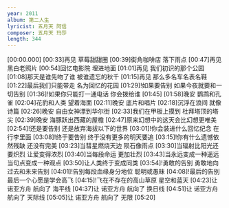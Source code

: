 ```yaml
---
year: 2011
album: 第二人生
lyricist: 五月天 阿信
composer: 五月天 玛莎
length: 344
---
```

[00:00.000]
[00:33]再见 草莓甜甜圈
[00:39]街角咖啡店 落下雨点
[00:47]再见 黑白老照片
[00:54]回忆电影院 埋进地面
[01:01]再见 我们初识的那个公园
[01:08]那天是谁先吻了谁 被谁遗忘的秋千
[01:15]再见 那么多名车名表名鞋
[01:22]最后我们只能带走 名为回忆的花园
[01:29]!如果要告别 如果今夜就要和一切告别
[01:36]!如果你只能打一通电话 你会拨给谁
[01:45]
[01:58]晚安 鹦鹉和孔雀
[02:04]花豹和人类 望着海面
[02:11]晚安 底片和唱片
[02:18]沉浮在浪间 就像诗篇
[02:26]晚安 自由女神漂到华尔街
[02:33]我们在甲板上摸到 杜拜塔顶的塔尖
[02:39]晚安 海豚跃出西藏的屋檐
[02:47]原来幻想中的这天会比幻想更唯美
[02:54]!还是要告别 还是放弃海拔以下的世界
[03:01]!你会装进什么回忆纪念 在行李里面
[03:08]!终于要告别 终于没有更多的明天要追
[03:15]!你有什么遗憾依然残缺 还没有完美
[03:23]当彗星燃烧天边 陨石像雨点
[03:30]当辐射比阳光还要炽烈 让爱变得浓烈
[03:40]当每段命运 更加壮烈
[03:43]当永远变成一种遥远 当句点变成一种观点
[03:50]让人类终于变成同类
[03:54]!勇敢的告别 勇敢地向过去和未来告别
[04:01]!告别每段血缘身分地位 聪明或愚昧
[04:08]!最后的告别 最后一个心愿是学会高飞
[04:15]!飞在不存在的高山草原 星空和蓝天
[04:23]让 诺亚方舟 航向了 海平线
[04:37]让 诺亚方舟 航向了 换日线
[04:51]让 诺亚方舟 航向了 天际线
[05:05]让 诺亚方舟 航向了 无限
[05:20]